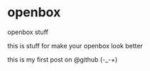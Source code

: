 # openbox
openbox stuff

this is stuff for make your openbox look better

this is my first post on @github 
(-_-+)
